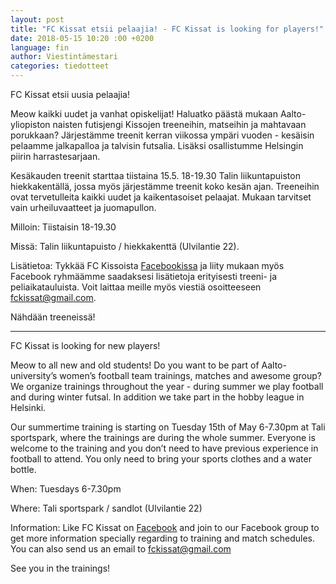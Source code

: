 ```yaml
---
layout: post
title: "FC Kissat etsii pelaajia! - FC Kissat is looking for players!"
date: 2018-05-15 10:20 :00 +0200
language: fin
author: Viestintämestari
categories: tiedotteet
---
```


FC Kissat etsii uusia pelaajia!

Meow kaikki uudet ja vanhat opiskelijat! Haluatko päästä mukaan Aalto-yliopiston naisten futisjengi Kissojen treeneihin, matseihin ja mahtavaan porukkaan? Järjestämme treenit kerran viikossa ympäri vuoden - kesäisin pelaamme jalkapalloa ja talvisin futsalia. Lisäksi osallistumme Helsingin piirin harrastesarjaan.

Kesäkauden treenit starttaa tiistaina 15.5. 18-19.30 Talin liikuntapuiston hiekkakentällä, jossa myös järjestämme treenit koko kesän ajan. Treeneihin ovat tervetulleita kaikki uudet ja kaikentasoiset pelaajat. Mukaan tarvitset vain urheiluvaatteet ja juomapullon. 

Milloin: Tiistaisin 18-19.30

Missä: Talin liikuntapuisto / hiekkakenttä (Ulvilantie 22).

Lisätietoa: Tykkää FC Kissoista [Facebookissa](www.facebook.com/fckissat) ja liity mukaan myös Facebook ryhmäämme saadaksesi lisätietoja erityisesti treeni- ja peliaikatauluista. Voit laittaa meille myös viestiä osoitteeseen fckissat@gmail.com. 

Nähdään treeneissä!

---

FC Kissat is looking for new players!

Meow to all new and old students! Do you want to be part of Aalto-university’s women’s football team trainings, matches and awesome group? We organize trainings throughout the year - during summer we play football and during winter futsal. In addition we take part in the hobby league in Helsinki.

Our summertime training is starting on Tuesday 15th of May 6-7.30pm at Tali sportspark, where the trainings are during the whole summer. Everyone is welcome to the training and you don’t need to have previous experience in football to attend. You only need to bring your sports clothes and a water bottle.

When: Tuesdays 6-7.30pm

Where: Tali sportspark / sandlot (Ulvilantie 22)

Information: Like FC Kissat on [Facebook](www.facebook.com/fckissat) and join to our Facebook group to get more information specially regarding to training and match schedules. You can also send us an email to fckissat@gmail.com

See you in the trainings!